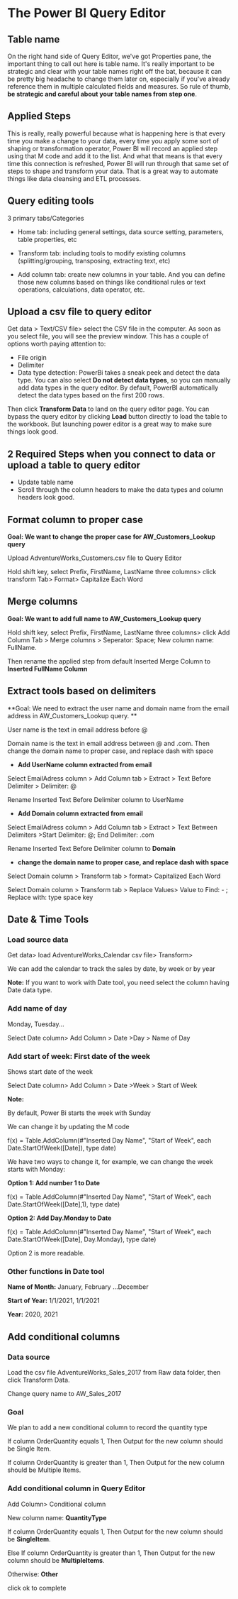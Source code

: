 # The Power BI Query Editor

## Table name
On the right hand side of Query Editor, we've got Properties pane, the important thing to call out here is table name. It's really important to be strategic and clear with your table names right off the bat, because it can be pretty big headache to change them later on, especially if you've already reference them in multiple calculated fields and measures. So rule of thumb, **be strategic and careful about your table names from step one**. 



## Applied Steps

This is really, really powerful because what is happening here is that every time you make a change to your data, every time you apply some sort of shaping or transformation operator, Power BI will record an applied step using that M code and add it to the list. And what that means is that every time this connection is refreshed, Power BI will run through that same set of steps to shape and transform your data. That is a great way to automate things like data cleansing and ETL processes. 



## Query editing tools

3 primary tabs/Categories

* Home tab: including general settings, data source setting, parameters, table properties, etc

* Transform tab: including tools to modify existing columns (splitting/grouping, transposing, extracting text, etc)
* Add column tab: create new columns in your table. And you can define those new columns based on things like conditional rules or text operations, calculations, data operator, etc.



## Upload a csv file to query editor

Get data > Text/CSV file> select the CSV file in the computer. As soon as you select file, you will see the preview window. This has a couple of options worth paying attention to:

* File origin
* Delimiter
* Data type detection: PowerBi takes a sneak peek and detect the data type. You can also select **Do not detect data types**, so you can manually add data types in the query editor.  By default, PowerBI automatically detect the data types based on the first 200 rows. 

Then click **Transform Data** to land on the query editor page. You can bypass the query editor by clicking **Load** button directly to load the table to the workbook. But launching power editor is a great way to make sure things look good. 

## 2 Required Steps when you connect to data or upload a table to query editor

* Update table name
* Scroll through the column headers to make the data types and column headers look good. 

## Format column to proper case 

**Goal: We want to change the proper case for AW_Customers_Lookup query**

Upload AdventureWorks_Customers.csv file to Query Editor

Hold shift key, select Prefix, FirstName, LastName three columns> click transform Tab> Format> Capitalize Each Word

## Merge columns

**Goal: We want to add full name to AW_Customers_Lookup query**

Hold shift key, select Prefix, FirstName, LastName three columns> click Add Column Tab > Merge columns > Seperator: Space; New column name: FullName.

Then rename the applied step from default Inserted Merge Column to **Inserted FullName Column**

## Extract tools based on delimiters

**Goal: We need to extract the user name and domain name from the email address in AW_Customers_Lookup query. **

User name is the text in email address before @

Domain name is the text in email address between @ and .com. Then change the domain name to proper case, and replace dash with space

* **Add UserName column extracted from email**

Select EmailAdress column > Add Column tab > Extract > Text Before Delimiter > Delimiter: @

Rename Inserted Text Before Delimiter column to UserName

* **Add Domain column extracted from email**

Select EmailAdress column > Add Column tab > Extract > Text Between Delimiters >Start Delimiter: @; End Delimiter: .com

Rename Inserted Text Before Delimiter column to **Domain**

* **change the domain name to proper case, and replace dash with space**

Select Domain column > Transform tab > format> Capitalized Each Word

Select Domain column > Transform tab > Replace Values> Value to Find: - ; Replace with: type space key

 

## Date & Time Tools

### Load source data

Get data> load AdventureWorks_Calendar csv file> Transform> 

We can add the calendar to track the sales by date, by week or by year

**Note:** If you want to work with Date tool, you need select the column having Date data type. 

### Add name of day

Monday, Tuesday...

Select Date column> Add Column > Date >Day > Name of Day

### Add start of week: First date of the week

Shows start date of the week 

Select Date column> Add Column > Date >Week > Start of Week

**Note:**

By default, Power Bi starts the week with Sunday

We can change it by updating the M code

f(x) = Table.AddColumn(#"Inserted Day Name", "Start of Week", each Date.StartOfWeek([Date]), type date)

We have two ways to change it, for example, we can change the week starts with Monday:

**Option 1: Add number 1 to Date**

f(x) = Table.AddColumn(#"Inserted Day Name", "Start of Week", each Date.StartOfWeek([Date],1), type date)

**Option 2: Add Day.Monday to Date**

f(x) = Table.AddColumn(#"Inserted Day Name", "Start of Week", each Date.StartOfWeek([Date], Day.Monday), type date)

Option 2 is more readable. 

### Other functions in Date tool

**Name of Month:** January, February ...December

**Start of Year:** 1/1/2021, 1/1/2021

**Year:** 2020, 2021



## Add conditional columns

### Data source

Load the csv file AdventureWorks_Sales_2017 from Raw data folder, then click Transform Data.

Change query name to AW_Sales_2017

### Goal

We plan to add a new conditional column to record the quantity type

If column OrderQuantity equals 1, Then Output for the new column should be Single Item.

If column OrderQuantity is greater than 1, Then Output for the new column should be Multiple Items.

### Add conditional column in Query Editor

Add Column> Conditional column

New column name: **QuantityType**

If column OrderQuantity equals 1, Then Output for the new column should be **SingleItem**.

Else If column OrderQuantity is greater than 1, Then Output for the new column should be **MultipleItems**.

Otherwise: **Other**

click ok to complete

